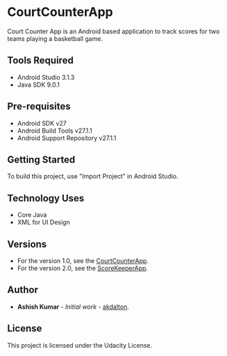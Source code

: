 # CourtCounterApp
Court Counter App is an Android based application to track scores for two teams playing a basketball game.

## Tools Required
* Android Studio 3.1.3
* Java SDK 9.0.1

## Pre-requisites
* Android SDK v27
* Android Build Tools v27.1.1
* Android Support Repository v27.1.1

## Getting Started
To build this project, use "Import Project" in Android Studio.

## Technology Uses 
* Core Java
* XML for UI Design

## Versions
* For the version 1.0, see the [CourtCounterApp](https://github.com/akdalton/CourtCounterApp).
* For the version 2.0, see the [ScoreKeeperApp](https://github.com/akdalton/ScoreKeeperApp).

## Author
* **Ashish Kumar** - *Initial work* - [akdalton](https://github.com/akdalton).

## License
This project is licensed under the Udacity License.
